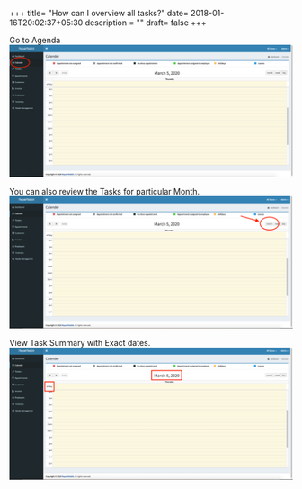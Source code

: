 +++
title= "How can I overview all tasks?"
date= 2018-01-16T20:02:37+05:30
description = ""
draft= false
+++

Go to Agenda
![How can i overview all tasks](/images/agenda/gotoagenda.png)


You can also review the Tasks for particular Month.
![How cani overview all tasks](/images/agenda/agenda_selectmonth.png)       

View Task Summary with Exact dates.
![How cani overview all tasks](/images/agenda/agenda_see_all_task.png)     
